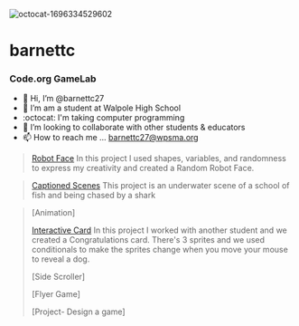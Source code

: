 ![octocat-1696334529602](https://github.com/barnettc27/barnettc/assets/146837599/91c868ed-2287-4eb3-9af4-2876b5dec1bf)
# barnettc
### Code.org GameLab
- 👋 Hi, I’m @barnettc27
- 👀 I’m am a student at Walpole High School
- :octocat: I'm taking computer programming
- :information_desk_person: I’m looking to collaborate with other students & educators
- 📫 How to reach me ... barnettc27@wpsma.org

>[Robot Face](https//barnettc27.github.io/RobotFace/)
>In this project I used shapes, variables, and randomness to express my creativity and created a Random Robot Face.

>[Captioned Scenes](https://studio.code.org/s/csd3-2023/lessons/11/levels/5)
>This project is an underwater scene of a school of fish and being chased by a shark

>[Animation]
>
>[Interactive Card](https://studio.code.org/projects/gamelab/aYQartNfSD6tJPv7jRmJfj44vEiK9aaRlv6LXHqGtms)
>In this project I worked with another student and we created a Congratulations card. There's 3 sprites and we used conditionals to make the sprites change when you move your mouse to reveal a dog.
>
>[Side Scroller]
>
>[Flyer Game]
>
>[Project- Design a game]
